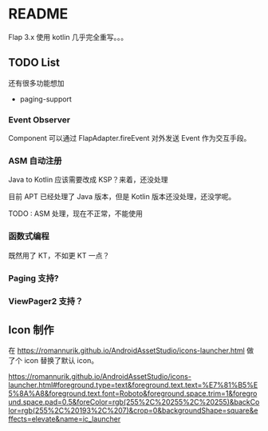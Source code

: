 # README

Flap 3.x 使用 kotlin 几乎完全重写。。。


## TODO List

还有很多功能想加

- paging-support

### Event Observer

Component 可以通过 FlapAdapter.fireEvent 对外发送 Event 作为交互手段。

### ASM 自动注册

Java to Kotlin 应该需要改成 KSP？来着，还没处理

目前 APT 已经处理了 Java 版本，但是 Kotlin 版本还没处理，还没学呢。

TODO : ASM 处理，现在不正常，不能使用

### 函数式编程

既然用了 KT，不如更 KT 一点？

### Paging 支持?

### ViewPager2 支持？

## Icon 制作

在 https://romannurik.github.io/AndroidAssetStudio/icons-launcher.html 做了个 icon 替换了默认 icon。

https://romannurik.github.io/AndroidAssetStudio/icons-launcher.html#foreground.type=text&foreground.text.text=%E7%81%B5%E5%8A%A8&foreground.text.font=Roboto&foreground.space.trim=1&foreground.space.pad=0.5&foreColor=rgb(255%2C%20255%2C%20255)&backColor=rgb(255%2C%20193%2C%207)&crop=0&backgroundShape=square&effects=elevate&name=ic_launcher